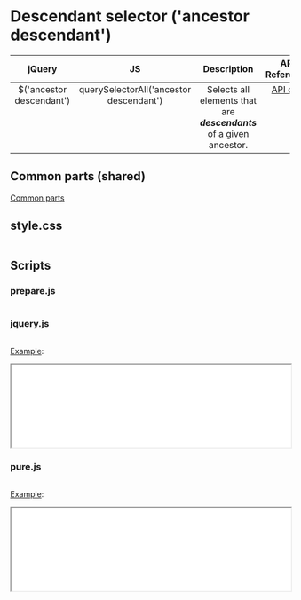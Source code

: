 # Descendant selector ('ancestor descendant')

<style>
td {
  vertical-align: top;
}
</style>

| jQuery | JS | Description | API Reference |
|:--:|:--:|:--:|:--:|
| $('ancestor descendant') | querySelectorAll('ancestor descendant') | Selects all elements that are **_descendants_** of a given ancestor. | [API doc](https://api.jquery.com/descendant-selector/) |

## Common parts (shared)

[Common parts](/docs/mdview.html?example/index.md)

## style.css

```css:src/style.css
```

## Scripts

### prepare.js

```js:src/prepare.js
```

### jquery.js

```js:src/jquery.js
```

[Example](example.html?jquery):

<iframe width="100%" height="150" src="example.html?jquery"></iframe>

### pure.js

```js:src/pure.js
```

[Example](example.html?pure):

<iframe width="100%" height="150" src="example.html?pure"></iframe>
